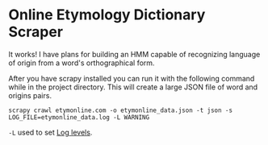 Online Etymology Dictionary Scraper
===================================

It works! I have plans for building an HMM capable of recognizing language of origin from a word's orthographical form.

After you have scrapy installed you can run it with the following command while in the project directory. This will create a large JSON file of word and origins pairs.

    scrapy crawl etymonline.com -o etymonline_data.json -t json -s LOG_FILE=etymonline_data.log -L WARNING
	
`-L` used to set [Log levels](http://doc.scrapy.org/en/latest/topics/logging.html).
